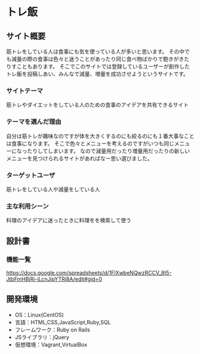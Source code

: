 # トレ飯

## サイト概要
筋トレをしている人は食事にも気を使っている人が多いと思います。
その中でも減量の際の食事は色々と迷うことがあったり同じ食べ物ばかりで飽きがきたりすこともあります。
そこでこのサイトでは登録しているユーザーが創作したトレ飯を投稿しあい、みんなで減量、増量を成功させようというサイトです。

### サイトテーマ
筋トレやダイエットをしている人のための食事のアイデアを共有できるサイト

### テーマを選んだ理由
自分は筋トレが趣味なのですが体を大きくするのにも絞るのにも１番大事なことは食事になります。
そこで色々とメニューを考えるのですがいつも同じメニューになったりしてしまいます。
なので減量用だったり増量用だったりの新しいメニューを見つけられるサイトがあればなー思い選びました。

### ターゲットユーザ
筋トレをしている人や減量をしている人

### 主な利用シーン
料理のアイデアに迷ったときに料理をを検索して使う

## 設計書

### 機能一覧
<https://docs.google.com/spreadsheets/d/1FIXwbeNQwzRCCV_8t5-JtbFmHBjRi-iLcnJipYTRj8A/edit#gid=0>

## 開発環境
- OS：Linux(CentOS)
- 言語：HTML,CSS,JavaScript,Ruby,SQL
- フレームワーク：Ruby on Rails
- JSライブラリ：jQuery
- 仮想環境：Vagrant,VirtualBox